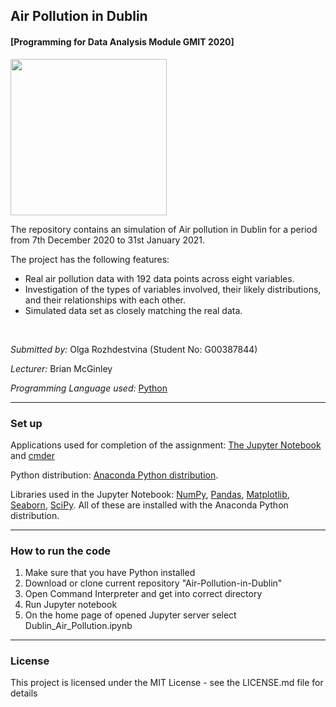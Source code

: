 ## Air Pollution in Dublin
#### [Programming for Data Analysis Module GMIT 2020]

<img width="250" src="https://png.pngtree.com/png-vector/20200407/ourmid/pngtree-hand-drawn-air-pollution-due-to-coronavirus-and-women-using-masks-png-image_2177011.jpg">

<br>


The repository contains an simulation of Air pollution in Dublin for a period from 7th December 2020 to 31st January 2021.


The project has the following features:
 * Real air pollution data with 192 data points across eight variables.
 * Investigation of the types of variables involved, their likely distributions, and their relationships with each other.
 * Simulated data set as closely matching the real data.

<br>


*Submitted by:* Olga Rozhdestvina (Student No: G00387844) 

*Lecturer:* Brian McGinley

*Programming Language used:* [Python](https://www.python.org/)


---


### Set up

Applications used for completion of the assignment: [The Jupyter Notebook](https://jupyter.org/) and [cmder](http://cmder.net/)

Python distribution: [Anaconda Python distribution](https://www.anaconda.com/).

Libraries used in the Jupyter Notebook: [NumPy](https://numpy.org/), [Pandas](https://pandas.pydata.org/), [Matplotlib](https://matplotlib.org/), [Seaborn](https://seaborn.pydata.org/), [SciPy](https://docs.scipy.org/doc/scipy/reference/index.html). All of these are installed with the Anaconda Python distribution.


---


###  How to run the code


1. Make sure that you have Python installed
2. Download or clone current repository "Air-Pollution-in-Dublin"
3. Open Command Interpreter and get into correct directory
4. Run Jupyter notebook
5. On the home page of opened Jupyter server select Dublin_Air_Pollution.ipynb


---


### License

This project is licensed under the MIT License - see the LICENSE.md file for details